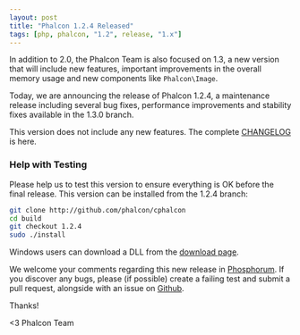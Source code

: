 ```yaml
---
layout: post
title: "Phalcon 1.2.4 Released"
tags: [php, phalcon, "1.2", release, "1.x"]
---
```

In addition to 2.0, the Phalcon Team is also focused on 1.3, a new version that will include new features, important improvements in the overall memory usage and new components like `Phalcon\Image`.

Today, we are announcing the release of Phalcon 1.2.4, a maintenance release including several bug fixes, performance improvements and stability fixes available in the 1.3.0 branch.

<!--more-->
This version does not include any new features. The complete [CHANGELOG​](https://github.com/phalcon/cphalcon/blob/phalcon-v1.2.4/CHANGELOG) is ​here.

### Help with Testing

Please help us to test this version to ensure everything is OK before the final release. This version can be installed from the 1.2.4 branch:

```sh
git clone http://github.com/phalcon/cphalcon
cd build
git checkout 1.2.4
sudo ./install
```

Windows users can download a DLL from the [download page](https://phalcon.io/download).

We welcome your comments regarding this new release in [Phosphorum](https://forum.phalcon.io). If you discover any bugs, please (if possible) create a failing test and submit a pull request, alongside with an issue on [Github](https://github.com/phalcon/cphalcon).

Thanks!


<3 Phalcon Team
